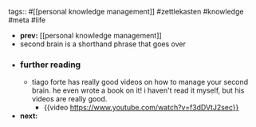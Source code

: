tags:: #[[personal knowledge management]] #zettlekasten #knowledge #meta #life

- **prev:** [[personal knowledge management]]
- second brain is a shorthand phrase that goes over
- ### further reading
	- tiago forte has really good videos on how to manage your second brain. he even wrote a book on it! i haven't read it myself, but his videos are really good.
		- {{video https://www.youtube.com/watch?v=f3dDVtJ2sec}}
- **next:**
